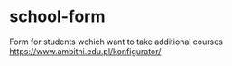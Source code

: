 # school-form
Form for students wchich want to take additional courses
https://www.ambitni.edu.pl/konfigurator/
